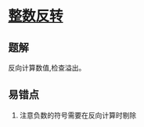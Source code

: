 # [整数反转](https://leetcode-cn.com/problems/reverse-integer/)

## 题解
反向计算数值,检查溢出。




## 易错点
1. 注意负数的符号需要在反向计算时剔除
